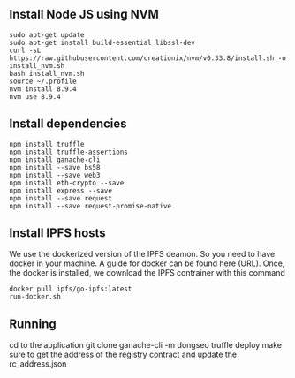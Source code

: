 ## Install Node JS using NVM
```
sudo apt-get update
sudo apt-get install build-essential libssl-dev
curl -sL https://raw.githubusercontent.com/creationix/nvm/v0.33.8/install.sh -o install_nvm.sh
bash install_nvm.sh
source ~/.profile
nvm install 8.9.4
nvm use 8.9.4
```

## Install dependencies
```
npm install truffle
npm install truffle-assertions
npm install ganache-cli
npm install --save bs58
npm install --save web3
npm install eth-crypto --save
npm install express --save
npm install --save request
npm install --save request-promise-native
```

## Install IPFS hosts
We use the dockerized version of the IPFS deamon. So you need to have docker in your machine.
A guide for docker can be found here (URL). Once, the docker is installed, we download the IPFS contrainer with this command
```
docker pull ipfs/go-ipfs:latest
run-docker.sh
```


## Running
cd to the application
git clone 
ganache-cli -m dongseo
truffle deploy
make sure to get the address of the registry contract and update the rc_address.json